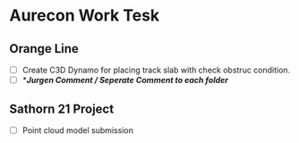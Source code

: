 # Aurecon Work Tesk

## Orange Line 
- [ ] Create C3D Dynamo for placing track slab with check obstruc condition.
- [ ] ****Jurgen Comment / Seperate Comment to each folder***

## Sathorn 21 Project
- [ ] Point cloud model submission
  